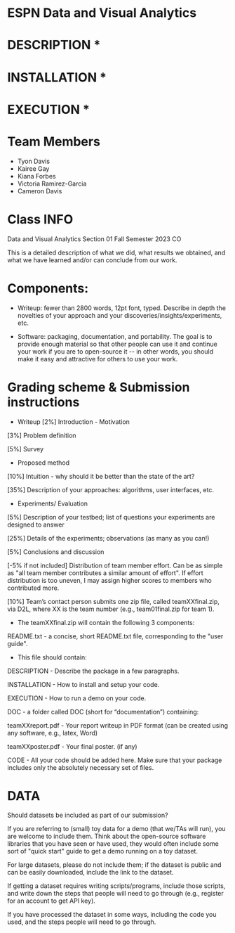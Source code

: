 # ESPN Data and Visual Analytics
# DESCRIPTION *
# INSTALLATION *
# EXECUTION *
# Team Members
- Tyon Davis
- Kairee Gay
- Kiana Forbes
- Victoria Ramirez-Garcia
- Cameron Davis
# Class INFO
Data and Visual Analytics Section 01 Fall Semester 2023 CO

This is a detailed description of what we did, what results we obtained, and what we have learned and/or can conclude from our work.

# Components:

- Writeup: fewer than 2800 words, 12pt font, typed. Describe in depth the novelties of your approach and your     discoveries/insights/experiments, etc.  

- Software: packaging, documentation, and portability. The goal is to provide enough material so that other people can use it and continue your work if you are to open-source it -- in other words, you should make it easy and attractive for others to use your work.

# Grading scheme & Submission instructions

- Writeup
[2%] Introduction - Motivation

[3%] Problem definition

[5%] Survey

- Proposed method
  
[10%] Intuition - why should it be better than the state of the art?

[35%] Description of your approaches: algorithms, user interfaces, etc.

- Experiments/ Evaluation
  
[5%] Description of your testbed; list of questions your experiments are designed to answer

[25%] Details of the experiments; observations (as many as you can!)

[5%] Conclusions and discussion

[-5% if not included] Distribution of team member effort. Can be as simple as "all team member contributes a similar amount of effort". If effort distribution is too uneven, I may assign higher scores to members who contributed more.

[10%] Team’s contact person submits one zip file, called teamXXfinal.zip, via D2L, where XX is the team number (e.g., team01final.zip for team 1). 

- The teamXXfinal.zip will contain the following 3 components:

README.txt - a concise, short README.txt file, corresponding to the "user guide".

- This file should contain:
  
DESCRIPTION - Describe the package in a few paragraphs.

INSTALLATION - How to install and setup your code.

EXECUTION - How to run a demo on your code.

DOC - a folder called DOC (short for “documentation”) containing:

teamXXreport.pdf - Your report writeup in PDF format (can be created using any software, e.g., latex, Word)

teamXXposter.pdf - Your final poster. (if any)

CODE - All your code should be added here. Make sure that your package includes only the absolutely necessary set of files.


# DATA

Should datasets be included as part of our submission?

If you are referring to (small) toy data for a demo (that we/TAs will run), you are welcome to include them. Think about the open-source software libraries that you have seen or have used, they would often include some sort of "quick start" guide to get a demo running on a toy dataset.


For large datasets, please do not include them; if the dataset is public and can be easily downloaded, include the link to the dataset.

If getting a dataset requires writing scripts/programs, include those scripts, and write down the steps that people will need to go through (e.g., register for an account to get API key).

If you have processed the dataset in some ways, including the code you used, and the steps people will need to go through.
